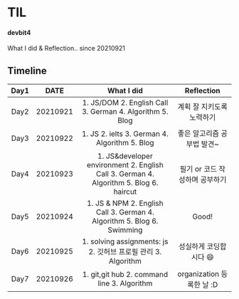 # TIL

#### devbit4

What I did & Reflection.. since 20210921
 
## Timeline
|Day1|DATE | What I did|Reflection|
|:---:|:---:|:---:|:---:|
|Day2|20210921|1. JS/DOM 2. English Call 3. German 4. Algorithm 5. Blog| 계획 잘 지키도록 노력하기 |
|Day3|20210922|1. JS 2. ielts 3. German 4. Algorithm 5. Blog|좋은 알고리즘 공부법 발견~|
|Day4|20210923|1. JS&developer environment 2. English Call 3. German 4. Algorithm 5. Blog 6. haircut|필기 or 코드 작성하며 공부하기|
|Day5|20210924|1. JS & NPM 2. English Call 3. German 4. Algorithm 5. Blog 6. Swimming| Good!|
|Day6|20210925|1. solving assignments: js 2. 깃허브 프로필 관리 3. Algorithm|성실하게 코딩합시다 :smile: |
|Day7|20210926|1. git,git hub 2. command line 3. Algorithm|organization 등록한 날 :D|
